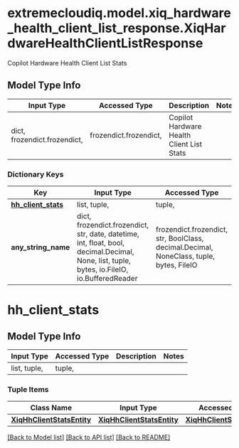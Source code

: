 # extremecloudiq.model.xiq_hardware_health_client_list_response.XiqHardwareHealthClientListResponse

Copilot Hardware Health Client List Stats

## Model Type Info
Input Type | Accessed Type | Description | Notes
------------ | ------------- | ------------- | -------------
dict, frozendict.frozendict,  | frozendict.frozendict,  | Copilot Hardware Health Client List Stats | 

### Dictionary Keys
Key | Input Type | Accessed Type | Description | Notes
------------ | ------------- | ------------- | ------------- | -------------
**[hh_client_stats](#hh_client_stats)** | list, tuple,  | tuple,  |  | [optional] 
**any_string_name** | dict, frozendict.frozendict, str, date, datetime, int, float, bool, decimal.Decimal, None, list, tuple, bytes, io.FileIO, io.BufferedReader | frozendict.frozendict, str, BoolClass, decimal.Decimal, NoneClass, tuple, bytes, FileIO | any string name can be used but the value must be the correct type | [optional]

# hh_client_stats

## Model Type Info
Input Type | Accessed Type | Description | Notes
------------ | ------------- | ------------- | -------------
list, tuple,  | tuple,  |  | 

### Tuple Items
Class Name | Input Type | Accessed Type | Description | Notes
------------- | ------------- | ------------- | ------------- | -------------
[**XiqHhClientStatsEntity**](XiqHhClientStatsEntity.md) | [**XiqHhClientStatsEntity**](XiqHhClientStatsEntity.md) | [**XiqHhClientStatsEntity**](XiqHhClientStatsEntity.md) |  | 

[[Back to Model list]](../../README.md#documentation-for-models) [[Back to API list]](../../README.md#documentation-for-api-endpoints) [[Back to README]](../../README.md)


